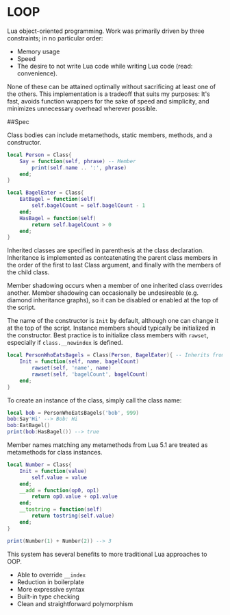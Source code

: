 # LOOP
Lua object-oriented programming.
Work was primarily driven by three constraints; in no particular order:

* Memory usage
* Speed
* The desire to not write Lua code while writing Lua code (read: convenience).

None of these can be attained optimally without sacrificing at least one of the others.  This implementation is a tradeoff that suits my purposes: It's fast, avoids function wrappers for the sake of speed and simplicity, and minimizes unnecessary overhead wherever possible.


##Spec

Class bodies can include metamethods, static members, methods, and a constructor.

```lua
local Person = Class{
	Say = function(self, phrase) -- Member
		print(self.name .. ':', phrase)
	end;
}

local BagelEater = Class{
	EatBagel = function(self)
		self.bagelCount = self.bagelCount - 1
	end;
	HasBagel = function(self)
		return self.bagelCount > 0
	end;
}
```

Inherited classes are specified in parenthesis at the class declaration.  Inheritance is implemented as contcatenating the parent class members in the order of the first to last Class argument, and finally with the members of the child class.

Member shadowing occurs when a member of one inherited class overrides another.  Member shadowing can occasionally be undesireable (e.g. diamond inheritance graphs), so it can be disabled or enabled at the top of the script.


The name of the constructor is `Init` by default, although one can change it at the top of the script.  Instance members should typically be initialized in the constructor.  Best practice is to initialize class members with `rawset`, especially if `class.__newindex` is defined.

```lua
local PersonWhoEatsBagels = Class(Person, BagelEater){ -- Inherits from Person & BagelEater
	Init = function(self, name, bagelCount)
		rawset(self, 'name', name)
		rawset(self, 'bagelCount', bagelCount)
	end;
}
```

To create an instance of the class, simply call the class name:

```lua
local bob = PersonWhoEatsBagels('bob', 999)
bob:Say'Hi' --> Bob: Hi
bob:EatBagel()
print(bob:HasBagel()) --> true
```

Member names matching any metamethods from Lua 5.1 are treated as metamethods for class instances.

```lua
local Number = Class{
	Init = function(value)
		self.value = value
	end;
	__add = function(op0, op1)
		return op0.value + op1.value
	end;
	__tostring = function(self)
		return tostring(self.value)
	end;
}

print(Number(1) + Number(2)) --> 3
```

This system has several benefits to more traditional Lua approaches to OOP.

* Able to override `__index`
* Reduction in boilerplate
* More expressive syntax
* Built-in type checking
* Clean and straightforward polymorphism
